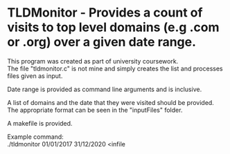 # TLDMonitor - Provides a count of visits to top level domains (e.g .com or .org) over a given date range.
This program was created as part of university coursework.  
The file "tldmonitor.c" is not mine and simply creates the list and processes files given as input.  

Date range is provided as command line arguments and is inclusive.  
  
A list of domains and the date that they were visited should be provided.  
The appropriate format can be seen in the "inputFiles" folder.  

A makefile is provided.  

Example command:  
./tldmonitor 01/01/2017 31/12/2020 <infile